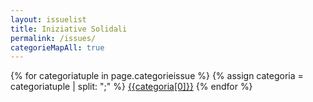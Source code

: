 ```yaml
---
layout: issuelist
title: Iniziative Solidali
permalink: /issues/
categorieMapAll: true
---
```


<div class="row">
<div class="text-center">
{% for categoriatuple in page.categorieissue %}
{% assign categoria = categoriatuple | split: ";" %}
  <span class="col-xs-12 col-sm-6">
	  <a href="/{{categoria[0] | slugify}}" class="btn btn-success btn-lg col-xs-12 mb-15" role="button">{{categoria[0]}}</a>
	</span>
{% endfor %}
</div>
</div>


